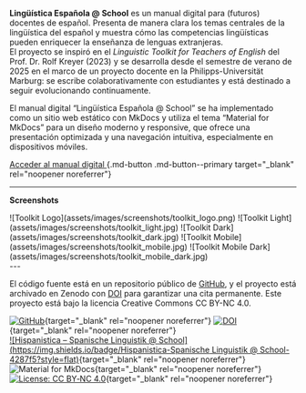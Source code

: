 **Lingüística Española @ School** es un manual digital para (futuros) docentes de español. Presenta de manera clara los temas centrales de la lingüística del español y muestra cómo las competencias lingüísticas pueden enriquecer la enseñanza de lenguas extranjeras.  
El proyecto se inspiró en el _Linguistic Toolkit for Teachers of English_ del Prof. Dr. Rolf Kreyer (2023) y se desarrolla desde el semestre de verano de 2025 en el marco de un proyecto docente en la Philipps-Universität Marburg: se escribe colaborativamente con estudiantes y está destinado a seguir evolucionando continuamente.

El manual digital “Lingüística Española @ School” se ha implementado como un sitio web estático con MkDocs y utiliza el tema “Material for MkDocs” para un diseño moderno y responsive, que ofrece una presentación optimizada y una navegación intuitiva, especialmente en dispositivos móviles.

[Acceder al manual digital  <i class="fa-solid fa-up-right-from-square"></i>](https://ftacke.github.io/spanisch-toolkit/){.md-button .md-button--primary target="_blank" rel="noopener noreferrer"}

---
**Screenshots**
<div class="masonry" markdown>
![Toolkit Logo](assets/images/screenshots/toolkit_logo.png)
![Toolkit Light](assets/images/screenshots/toolkit_light.jpg)
![Toolkit Dark](assets/images/screenshots/toolkit_dark.jpg)
![Toolkit Mobile](assets/images/screenshots/toolkit_mobile.jpg)
![Toolkit Mobile Dark](assets/images/screenshots/toolkit_mobile_dark.jpg)
</div>
---

El código fuente está en un repositorio público de [GitHub](https://github.com/FTacke/spanisch-toolkit), y el proyecto está archivado en Zenodo con [DOI](https://doi.org/10.5281/zenodo.15348687) para garantizar una cita permanente. Este proyecto está bajo la licencia Creative Commons CC BY-NC 4.0.

[![GitHub](https://img.shields.io/badge/GitHub-FTacke%2Fspanisch--toolkit-4287f5?style=flat&logo=github&logoColor=white)](https://github.com/FTacke/spanisch-toolkit){target="_blank" rel="noopener noreferrer"}
[![DOI](https://zenodo.org/badge/DOI/10.5281/zenodo.15348687.svg)](https://doi.org/10.5281/zenodo.15348687){target="_blank" rel="noopener noreferrer"}  
[![Hispanistica – Spanische Linguistik @ School](https://img.shields.io/badge/Hispanistica-Spanische Linguistik @ School-4287f5?style=flat)](https://hispanistica.online.uni-marburg.de){target="_blank" rel="noopener noreferrer"}
![Material for MkDocs](https://img.shields.io/badge/MkDocs-Material-blue){target="_blank" rel="noopener noreferrer"}
[![License: CC BY‐NC 4.0](https://img.shields.io/badge/License-CC%20BY--NC%204.0-lightgrey)](https://creativecommons.org/licenses/by-nc/4.0/){target="_blank" rel="noopener noreferrer"}



